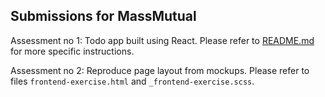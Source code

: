 ## Submissions for MassMutual

Assessment no 1: Todo app built using React. Please refer to [README.md](https://www.google.com) for more specific instructions.

Assessment no 2: Reproduce page layout from mockups.
Please refer to files `frontend-exercise.html` and `_frontend-exercise.scss`.
